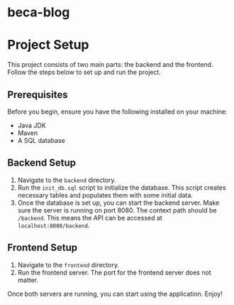 # beca-blog
# Project Setup

This project consists of two main parts: the backend and the frontend. Follow the steps below to set up and run the project.

## Prerequisites

Before you begin, ensure you have the following installed on your machine:

- Java JDK
- Maven
- A SQL database

## Backend Setup

1. Navigate to the `backend` directory.
2. Run the `init_db.sql` script to initialize the database. This script creates necessary tables and populates them with some initial data.
3. Once the database is set up, you can start the backend server. Make sure the server is running on port 8080. The context path should be `/backend`. This means the API can be accessed at `localhost:8080/backend`.

## Frontend Setup

1. Navigate to the `frontend` directory.
2. Run the frontend server. The port for the frontend server does not matter.

Once both servers are running, you can start using the application. Enjoy!
